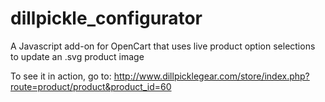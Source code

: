 dillpickle_configurator
=======================

A Javascript add-on for OpenCart that uses live product option selections to update an .svg product image

To see it in action, go to: http://www.dillpicklegear.com/store/index.php?route=product/product&product_id=60
